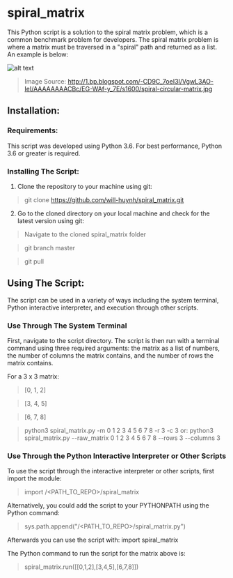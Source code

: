 # spiral_matrix

This Python script is a solution to the spiral matrix problem, which is a common benchmark problem for developers. The spiral matrix problem is where a matrix must be traversed in a "spiral" path and returned as a list. An example is below:

![alt text](http://1.bp.blogspot.com/-CD9C_7oeI3I/VgwL3AO-IeI/AAAAAAAACBc/EG-WAf-y_7E/s1600/spiral-circular-matrix.jpg)
>Image Source: http://1.bp.blogspot.com/-CD9C_7oeI3I/VgwL3AO-IeI/AAAAAAAACBc/EG-WAf-y_7E/s1600/spiral-circular-matrix.jpg

## Installation:

### Requirements:
This script was developed using Python 3.6. For best performance, Python 3.6 or greater is required.

### Installing The Script:
1. Clone the repository to your machine using git:
>git clone https://github.com/will-huynh/spiral_matrix.git

2. Go to the cloned directory on your local machine and check for the latest version using git:
>Navigate to the cloned spiral_matrix folder

>git branch master

>git pull

## Using The Script:
The script can be used in a variety of ways including the system terminal, Python interactive interpreter, and execution through other scripts.

### Use Through The System Terminal
First, navigate to the script directory. The script is then run with a terminal command using three required arguments: the matrix as a list of numbers, the number of columns the matrix contains, and the number of rows the matrix contains. 

For a 3 x 3 matrix:
>[0, 1, 2]

>[3, 4, 5]

>[6, 7, 8]

>python3 spiral_matrix.py -m 0 1 2 3 4 5 6 7 8 -r  3 -c 3
or:
>python3 spiral_matrix.py --raw_matrix 0 1 2 3 4 5 6 7 8 --rows 3 --columns 3

### Use Through the Python Interactive Interpreter or Other Scripts
To use the script through the interactive interpreter or other scripts, first import the module:
>import /<PATH_TO_REPO>/spiral_matrix

Alternatively, you could add the script to your PYTHONPATH using the Python command:
>sys.path.append("/<PATH_TO_REPO>/spiral_matrix.py")

Afterwards you can use the script with:
import spiral_matrix

The Python command to run the script for the matrix above is:
>spiral_matrix.run([[0,1,2],[3,4,5],[6,7,8]])
